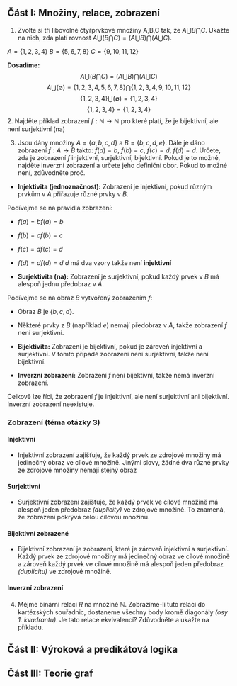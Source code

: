 ## Část I: Množiny, relace, zobrazení
1. Zvolte si tři libovolné čtyřprvkové množiny A,B,C tak, že $A \bigcup B \bigcap C$. Ukažte na nich, zda platí rovnost $A \bigcup (B \bigcap C) = (A \bigcup B) \bigcap (A \bigcup C)$.

$A=\{1,2,3,4\}$
$B=\{5,6,7,8\}$
$C=\{9,10,11,12\}$

**Dosadíme:**
$$A \bigcup (B \bigcap C) = (A \bigcup B) \bigcap (A \bigcup C)$$
$$A \bigcup (∅) = \{1,2,3,4,5,6,7,8\} \bigcap \{1,2,3,4,9,10,11,12\}$$
$$\{1,2,3,4\} \bigcup (∅) = \{1,2,3,4\}$$
$$\{1,2,3,4\} = \{1,2,3,4\}$$
2. Najděte příklad zobrazení $f: ℕ \rightarrow ℕ$ pro které platí, že je bijektivní, ale není surjektivní (na)

3. Jsou dány množiny $A = \{a, b, c, d\}$ a $B = \{b, c, d, e\}$. Dále je dáno zobrazení $f: A \rightarrow B$ takto: $f(a) = b$, $f(b) = c$, $f(c) = d$, $f(d) = d$. Určete, zda je zobrazení $f$ injektivní, surjektivní, bijektivní. Pokud je to možné, najděte inverzní zobrazení a určete jeho definiční obor. Pokud to možné není, zdůvodněte proč. 

- **Injektivita (jednoznačnost):** Zobrazení je injektivní, pokud různým prvkům v $A$ přiřazuje různé prvky v $B$. 

Podívejme se na pravidla zobrazení:
   - $f(a)=bf(a)=b$
   - $f(b)=cf(b)=c$
   - $f(c)=df(c)=d$
   - $f(d)=df(d)=d$
$d$ má dva vzory takže není **injektivní**

- **Surjektivita (na):** Zobrazení je surjektivní, pokud každý prvek v $B$ má alespoň jednu předobraz v $A$. 

Podívejme se na obraz $B$ vytvořený zobrazením $f$:
- Obraz $B$ je $\{b,c,d\}$.
- Některé prvky z $B$ (například $e$) nemají předobraz v $A$, takže zobrazení $f$ není surjektivní.

- **Bijektivita:** Zobrazení je bijektivní, pokud je zároveň injektivní a surjektivní. V tomto případě zobrazení není surjektivní, takže není bijektivní.
- **Inverzní zobrazení:** Zobrazení $f$ není bijektivní, takže nemá inverzní zobrazení.

Celkově lze říci, že zobrazení $f$ je injektivní, ale není surjektivní ani bijektivní. Inverzní zobrazení neexistuje.

### Zobrazení (téma otázky 3)
#### Injektivní
- Injektivní zobrazení zajišťuje, že každý prvek ze zdrojové množiny má jedinečný obraz ve cílové množině. Jinými slovy, žádné dva různé prvky ze zdrojové množiny nemají stejný obraz
#### Surjektivní
- Surjektivní zobrazení zajišťuje, že každý prvek ve cílové množině má alespoň jeden předobraz *(duplicity)* ve zdrojové množině. To znamená, že zobrazení pokrývá celou cílovou množinu.
#### Bijektivní zobrazené
- Bijektivní zobrazení je zobrazení, které je zároveň injektivní a surjektivní. Každý prvek ze zdrojové množiny má jedinečný obraz ve cílové množině a zároveň každý prvek ve cílové množině má alespoň jeden předobraz *(duplicitu)* ve zdrojové množině.
#### Inverzní zobrazení

4. Mějme binární relaci $R$ na množině $ℕ$. Zobrazíme-li tuto relaci do kartézských souřadnic, dostaneme všechny body kromě diagonály *(osy 1. kvadrantu)*. Je tato relace ekvivalencí? Zdůvodněte a ukažte na příkladu.
## Část II: Výroková a predikátová logika
## Část III: Teorie graf